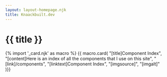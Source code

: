 ```yaml
---
layout: layout-homepage.njk
title: Knaackbuilt.dev
---
```

# {{ title }}

{% import '_card.njk' as macro %}
{{ macro.card(
    "[title]Component Index",
    "[content]Here is an index of all the components that I use on this site",
    "[link]/components",
    "[linktext]Component Index",
    "[imgsource]",
    "[imgalt]"
)}}




